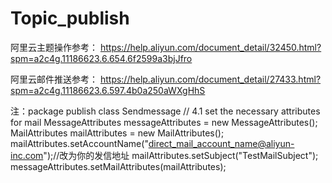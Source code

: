 # Topic_publish
阿里云主题操作参考：
https://help.aliyun.com/document_detail/32450.html?spm=a2c4g.11186623.6.654.6f2599a3bjJfro

阿里云邮件推送参考：
https://help.aliyun.com/document_detail/27433.html?spm=a2c4g.11186623.6.597.4b0a250aWXgHhS

注：package publish
class Sendmessage
 // 4.1 set the necessary attributes for mail
    MessageAttributes messageAttributes = new MessageAttributes();
    MailAttributes mailAttributes = new MailAttributes();
    mailAttributes.setAccountName("direct_mail_account_name@aliyun-inc.com");//改为你的发信地址
    mailAttributes.setSubject("TestMailSubject");
    messageAttributes.setMailAttributes(mailAttributes);

